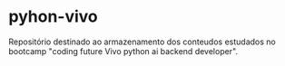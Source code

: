 # pyhon-vivo
Repositório destinado ao armazenamento dos conteudos estudados no bootcamp "coding future Vivo python ai backend developer".
